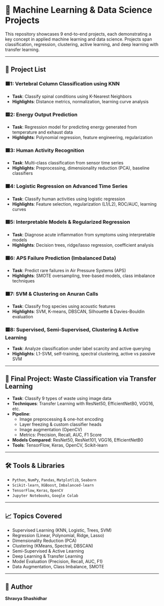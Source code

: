 # 🧠 Machine Learning & Data Science Projects


This repository showcases 9 end-to-end projects, each demonstrating a key concept in applied machine learning and data science. Projects span classification, regression, clustering, active learning, and deep learning with transfer learning.

---

## 📁 Project List

### 🟦1: Vertebral Column Classification using KNN
- **Task**: Classify spinal conditions using K-Nearest Neighbors
- **Highlights**: Distance metrics, normalization, learning curve analysis

### 🟨2: Energy Output Prediction
- **Task**: Regression model for predicting energy generated from temperature and exhaust data
- **Highlights**: Polynomial regression, feature engineering, regularization

### 🟩3: Human Activity Recognition
- **Task**: Multi-class classification from sensor time series
- **Highlights**: Preprocessing, dimensionality reduction (PCA), baseline classifiers

### 🟧4: Logistic Regression on Advanced Time Series
- **Task**: Classify human activities using logistic regression
- **Highlights**: Feature selection, regularization (L1/L2), ROC/AUC, learning curves

### 🟥5: Interpretable Models & Regularized Regression
- **Task**: Diagnose acute inflammation from symptoms using interpretable models
- **Highlights**: Decision trees, ridge/lasso regression, coefficient analysis

### 🟪6: APS Failure Prediction (Imbalanced Data)
- **Task**: Predict rare failures in Air Pressure Systems (APS)
- **Highlights**: SMOTE oversampling, tree-based models, class imbalance techniques

### 🟫7: SVM & Clustering on Anuran Calls
- **Task**: Classify frog species using acoustic features
- **Highlights**: SVM, K-means, DBSCAN, Silhouette & Davies-Bouldin evaluation

### 🟨8: Supervised, Semi-Supervised, Clustering & Active Learning
- **Task**: Analyze classification under label scarcity and active querying
- **Highlights**: L1-SVM, self-training, spectral clustering, active vs passive SVM

---

## 🧠 Final Project: Waste Classification via Transfer Learning

- **Task**: Classify 9 types of waste using image data
- **Techniques**: Transfer Learning with ResNet50, EfficientNetB0, VGG16, etc.
- **Pipeline**:
  - Image preprocessing & one-hot encoding
  - Layer freezing & custom classifier heads
  - Image augmentation (OpenCV)
  - Metrics: Precision, Recall, AUC, F1 Score
- **Models Compared**: ResNet50, ResNet101, VGG16, EfficientNetB0
- **Tools**: TensorFlow, Keras, OpenCV, Scikit-learn

---

## 🛠️ Tools & Libraries

- `Python`, `NumPy`, `Pandas`, `Matplotlib`, `Seaborn`
- `Scikit-learn`, `XGBoost`, `Imbalanced-learn`
- `TensorFlow`, `Keras`, `OpenCV`
- `Jupyter Notebooks`, `Google Colab`

---

## 📈 Topics Covered

- Supervised Learning (KNN, Logistic, Trees, SVM)
- Regression (Linear, Polynomial, Ridge, Lasso)
- Dimensionality Reduction (PCA)
- Clustering (KMeans, Spectral, DBSCAN)
- Semi-Supervised & Active Learning
- Deep Learning & Transfer Learning
- Model Evaluation (Precision, Recall, AUC, F1)
- Data Augmentation, Class Imbalance, SMOTE

---

## 🚀 Author

**Shravya Shashidhar**  


